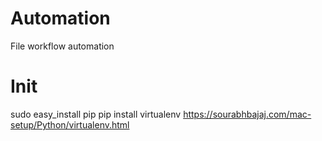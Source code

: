 # Automation
File workflow automation

# Init

sudo easy_install pip
pip install virtualenv
https://sourabhbajaj.com/mac-setup/Python/virtualenv.html
